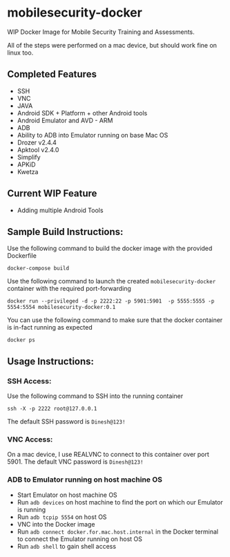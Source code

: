 # mobilesecurity-docker
WIP Docker Image for Mobile Security Training and Assessments. 


All of the steps were performed on a mac device, but should work fine on linux too.

## Completed Features

* SSH
* VNC
* JAVA
* Android SDK + Platform + other Android tools
* Android Emulator and AVD - ARM
* ADB
* Ability to ADB into Emulator running on base Mac OS
* Drozer v2.4.4
* Apktool v2.4.0
* Simplify
* APKiD
* Kwetza


## Current WIP Feature

* Adding multiple Android Tools


## Sample Build Instructions:

Use the following command to build the docker image with the provided Dockerfile
```
docker-compose build
```

Use the following command to launch the created `mobilesecurity-docker` container with the required port-forwarding
```
docker run --privileged -d -p 2222:22 -p 5901:5901  -p 5555:5555 -p 5554:5554 mobilesecurity-docker:0.1
```

You can use the following command to make sure that the docker container is in-fact running as expected
```
docker ps
```


## Usage Instructions:

### SSH Access:
Use the following command to SSH into the running container
```
ssh -X -p 2222 root@127.0.0.1
```
The default SSH password is ```Dinesh@123!```

### VNC Access:
On a mac device, I use REALVNC to connect to this container over port 5901. The default VNC password is ```Dinesh@123!```

### ADB to Emulator running on host machine OS

- Start Emulator on host machine OS
- Run ``adb devices`` on host machine to find the port on which our Emulator is running
- Run ``adb tcpip 5554``  on host OS
- VNC into the Docker image
- Run ``adb connect docker.for.mac.host.internal`` in the Docker terminal to connect the Emulator running on host OS
- Run ``adb shell`` to gain shell access